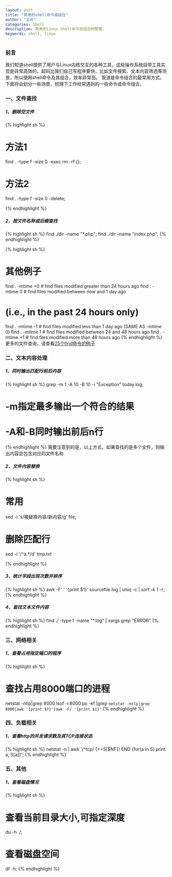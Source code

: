 ```yaml
---
layout: post
title: "常用的shell命令或组合"
author: "见欢"
categories: Shell
description: 常用的Linux shell命令及组合的整理。
keywords: shell, linux
---
```


### 前言
我们知道shell提供了用户与Linux内核交互的各种工具，这些操作系统自带工具实现是非常高效的，起码比我们自己写程序要快，比如文件搜索、文本内容筛选等场景，所以使用shell命令及其组合，效率非常高。
管道是命令组合的最常用方式，下面将会划分一些场景，梳理下工作经常遇到的一些命令或命令组合。

### 一、文件查找
##### 1、删除空文件
{% highlight sh %}
# 方法1
find . -type f -size 0 -exec rm -rf {};
# 方法2
find . -type f -size 0 -delete;

{% endhighlight %}

##### 2、按文件名称或后缀查找
{% highlight sh %}
find ./dir -name "*.php";
find ./dir -name "index.php";
{% endhighlight %}

{% highlight sh %}
# 其他例子
find . -mtime +0 # find files modified greater than 24 hours ago
find . -mtime 0 # find files modified between now and 1 day ago
# (i.e., in the past 24 hours only)
find . -mtime -1 # find files modified less than 1 day ago (SAME AS -mtime 0)
find . -mtime 1 # find files modified between 24 and 48 hours ago
find . -mtime +1 # find files modified more than 48 hours ago
{% endhighlight %}
更多的文件查询，请查看[25个find命令的例子](https://www.binarytides.com/linux-find-command-examples/)


### 二、文本内容处理
##### 1、同时输出匹配行前后内容
{% highlight sh %}
grep -m 1 -A 10 -B 10 -i "Exception" today.log;
# -m指定最多输出一个符合的结果
# -A和-B同时输出前后n行
{% endhighlight %}
需要注意到的是，以上方式，如果查找的是多个文件，则输出内容会包含对应的文件名称

##### 2、文件内容替换
{% highlight sh %}
# 常用
sed -i 's/被替换内容/新内容/g' file;
# 删除匹配行
sed -i '/^a.*/d' tmp.txt

{% endhighlight %}

##### 3、统计字段出现次数并排序
{% highlight sh %}
awk -F' ' '{print $1}' sourcefile.log | uniq -c | sort -k 1 -r;
{% endhighlight %}

##### 4、查找文本文件内容
{% highlight sh %}
find ./ -type f -name "*.log" | xargs grep "ERROR"
{% endhighlight %}

### 三、网络相关
##### 1、查看占用指定端口的程序
{% highlight sh %}
# 查找占用8000端口的进程
netstat -ntlp|grep 8000
lsof -i:8000
ps -ef |grep `netstat -ntlp|grep 8000|awk '{print $7}'|awk -F/ '{print $1}'`
{% endhighlight %}


### 四、负载相关
##### 1、查看http的并发请求数及其TCP连接状态
{% highlight sh %}
netstat -n | awk '/^tcp/ {++S[$NF]} END {for(a in S) print a, S[a]}';
{% endhighlight %}

### 五、其他
##### 1、查看磁盘情况
{% highlight sh %}
# 查看当前目录大小,可指定深度
du -h ./;
# 查看磁盘空间
df -h;
{% endhighlight %}